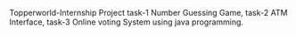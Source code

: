 Topperworld-Internship Project task-1 Number Guessing Game, task-2 ATM Interface, task-3 Online voting System using java programming.
